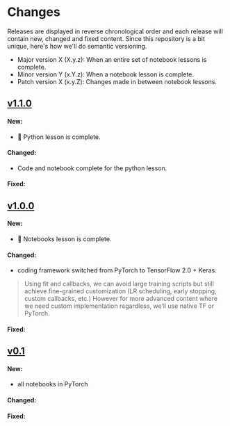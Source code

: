 # Changes

Releases are displayed in reverse chronological order and each release will contain new, changed and fixed content. Since this repository is a bit unique, here's how we'll do semantic versioning.

- Major version X (X.y.z): When an entire set of notebook lessons is complete.
- Minor version Y (x.Y.z): When a notebook lesson is complete.
- Patch version X (x.y.Z): Changes made in between notebook lessons.

## [v1.1.0](https://github.com/practicalAI/practicalAI/releases/tag/v1.0.0)
#### New:
- 🐍 Python lesson is complete.
#### Changed:
- Code and notebook complete for the python lesson.
#### Fixed:

## [v1.0.0](https://github.com/practicalAI/practicalAI/releases/tag/v1.0.0)
#### New:
- 📓 Notebooks lesson is complete.
#### Changed:
- coding framework switched from PyTorch to TensorFlow 2.0 + Keras.
> Using fit and callbacks, we can avoid large training scripts but still achieve fine-grained customization (LR scheduling, early stopping, custom callbacks, etc.) However for more advanced content where we need custom implementation regardless, we’ll use native TF or PyTorch.
#### Fixed:

## [v0.1](https://github.com/practicalAI/practicalAI/releases/tag/v0.1)
#### New:
- all notebooks in PyTorch
#### Changed:
#### Fixed: